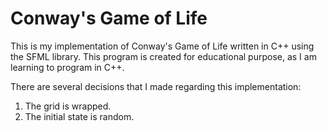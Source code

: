 # Conway's Game of Life

This is my implementation of Conway's Game of Life written in C++ using the SFML library. This program is created for educational purpose, as I am learning to program in C++.

There are several decisions that I made regarding this implementation:

1. The grid is wrapped.
2. The initial state is random.
